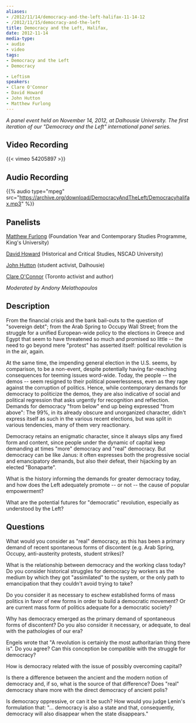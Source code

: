 ```yaml
---
aliases:
- /2012/11/14/democracy-and-the-left-halifax-11-14-12
- /2012/11/15/democracy-and-the-left
title: Democracy and the Left, Halifax,
date: 2012-11-14
media-type:
- audio
- video
tags:
- Democracy and the Left
- Democracy

- Leftism
speakers:
- Clare O'Connor
- David Howard
- John Hutton
- Matthew Furlong
---
```


_A panel event held on November 14, 2012, at Dalhousie University. The first iteration of our "Democracy and the Left" international panel series._

## Video Recording

{{< vimeo 54205897 >}}

## Audio Recording

{{% audio type="mpeg" src="https://archive.org/download/DemocracyAndTheLeft/Democracyhalifax.mp3" %}}

## Panelists

[Matthew Furlong](/speakers/matthew-furlong/) (Foundation Year and Contemporary Studies Programme, King's University)

[David Howard](/speakers/david-howard/) (Historical and Critical Studies, NSCAD University)

[John Hutton](/speakers/john-hutton/) (student activist, Dalhousie)

[Clare O'Connor](/speakers/clare-oconnor) (Toronto activist and author)

_Moderated by Andony Melathopoulos_

## Description

From the financial crisis and the bank bail-outs to the question of "sovereign debt"; from the Arab Spring to Occupy Wall Street; from the struggle for a unified European-wide policy to the elections in Greece and Egypt that seem to have threatened so much and promised so little -- the need to go beyond mere "protest" has asserted itself: political revolution is in the air, again.

At the same time, the impending general election in the U.S. seems, by comparison, to be a non-event, despite potentially having far-reaching consequences for teeming issues word-wide. Today, the people -- the demos -- seem resigned to their political powerlessness, even as they rage against the corruption of politics. Hence, while contemporary demands for democracy to politicize the demos, they are also indicative of social and political regression that asks urgently for recognition and reflection. Demands for democracy "from below" end up being expressed "from above": The 99%, in its already obscure and unorganized character, didn't express itself as such in the various recent elections, but was split in various tendencies, many of them very reactionary.

Democracy retains an enigmatic character, since it always slips any fixed form and content, since people under the dynamic of capital keep demanding at times "more" democracy and "real" democracy. But democracy can be like Janus: it often expresses both the progressive social and emancipatory demands, but also their defeat, their hijacking by an elected "Bonaparte".

What is the history informing the demands for greater democracy today, and how does the Left adequately promote -- or not -- the cause of popular empowerment?

What are the potential futures for "democratic" revolution, especially as understood by the Left?

## Questions

What would you consider as "real" democracy, as this has been a primary demand of recent spontaneous forms of discontent (e.g. Arab Spring, Occupy, anti-austerity protests, student strikes)?

What is the relationship between democracy and the working class today? Do you consider historical struggles for democracy by workers as the medium by which they got "assimilated" to the system, or the only path to emancipation that they couldn't avoid trying to take?

Do you consider it as necessary to eschew established forms of mass politics in favor of new forms in order to build a democratic movement? Or are current mass form of politics adequate for a democratic society?

Why has democracy emerged as the primary demand of spontaneous forms of discontent? Do you also consider it necessary, or adequate, to deal with the pathologies of our era?

Engels wrote that "A revolution is certainly the most authoritarian thing there is". Do you agree? Can this conception be compatible with the struggle for democracy?

How is democracy related with the issue of possibly overcoming capital?

Is there a difference between the ancient and the modern notion of democracy and, if so, what is the source of that difference? Does "real" democracy share more with the direct democracy of ancient polis?

Is democracy oppressive, or can it be such? How would you judge Lenin's formulation that: "... democracy is also a state and that, consequently, democracy will also disappear when the state disappears."
